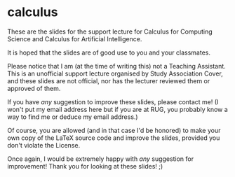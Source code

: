 # calculus

These are the slides for the support lecture for Calculus for Computing Science and Calculus for Artificial Intelligence.

It is hoped that the slides are of good use to you and your classmates.

Please notice that I am (at the time of writing this) not a Teaching Assistant. This is an unofficial support lecture organised by Study Association Cover, and these slides are not official, nor has the lecturer reviewed them or approved of them.

If you have *any* suggestion to improve these slides, please contact me! (I won't put my email address here but if you are at RUG, you probably know a way to find me or deduce my email address.)

Of course, you are allowed (and in that case I'd be honored) to make your own copy of the LaTeX source code and improve the slides, provided you don't violate the License.

Once again, I would be extremely happy with *any* suggestion for improvement! Thank you for looking at these slides! ;)

